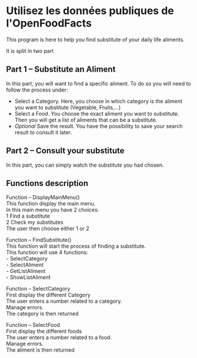 # Utilisez les données publiques de l'OpenFoodFacts

This program is here to help you find substitute of your daily life aliments.


It is split in two part


## Part 1 – Substitute an Aliment
In this part, you will want to find a specific aliment. To do so you will need to follow the process under:
-	Select a Category. Here, you choose in which category is the aliment you want to substitute (Vegetable, Fruits,…)
-	Select a Food. You choose the exact aliment you want to substitute. Then you will get a list of aliments that can be a substitute.
-	*Optional* Save the result. You have the possibility to save your search result to consult it later.


## Part 2 – Consult your substitute  
In this part, you can simply watch the substitute you had chosen.


## Functions description


Function – DisplayMainMenu()  
    This function display the main menu.  
    In this main menu you have 2 choices:  
    1	Find a substitute  
    2	Check my substitutes  
    The user then choose either 1 or 2  


Function – FindSubstitute()  
    This function will start the process of finding a substitute.  
    This function will use 4 functions:  
    -	SelectCategory  
    -	SelectAliment  
    -	GetListAliment  
    -	ShowListAliment  


Function – SelectCategory    
    First display the different Category  
    The user enters a number related to a category.  
    Manage errors.  
    The category is then returned  


Function – SelectFood   
    First display the different foods  
    The user enters a number related to a food.  
    Manage errors.  
    The aliment is then returned  

